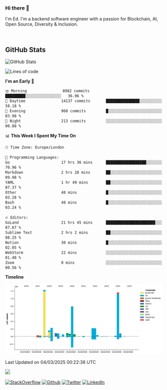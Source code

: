 ### Hi there 👋
 I'm Ed. I'm a backend software engineer with a passion for Blockchain, AI, Open Source, Diversity & Inclusion.

<br />

<h2>GitHub Stats</h2>
<p><img src="https://github-readme-stats.vercel.app/api?username=echarrod&amp;show_icons=true" alt="GitHub Stats"></p>

<!--START_SECTION:waka-->
![Lines of code](https://img.shields.io/badge/From%20Hello%20World%20I%27ve%20Written-4.6%20million%20lines%20of%20code-blue)

**I'm an Early 🐤** 

```text
🌞 Morning                8982 commits        █████████░░░░░░░░░░░░░░░░   36.96 % 
🌆 Daytime                14137 commits       ███████████████░░░░░░░░░░   58.18 % 
🌃 Evening                968 commits         █░░░░░░░░░░░░░░░░░░░░░░░░   03.98 % 
🌙 Night                  213 commits         ░░░░░░░░░░░░░░░░░░░░░░░░░   00.88 % 
```


📊 **This Week I Spent My Time On** 

```text
🕑︎ Time Zone: Europe/London

💬 Programming Languages: 
Go                       17 hrs 36 mins      ██████████████████░░░░░░░   70.96 % 
Markdown                 2 hrs 28 mins       ██░░░░░░░░░░░░░░░░░░░░░░░   09.98 % 
YAML                     1 hr 49 mins        ██░░░░░░░░░░░░░░░░░░░░░░░   07.37 % 
Other                    48 mins             █░░░░░░░░░░░░░░░░░░░░░░░░   03.28 % 
Bash                     48 mins             █░░░░░░░░░░░░░░░░░░░░░░░░   03.24 % 

🔥 Editors: 
GoLand                   21 hrs 45 mins      ██████████████████████░░░   87.67 % 
Sublime Text             2 hrs 2 mins        ██░░░░░░░░░░░░░░░░░░░░░░░   08.25 % 
Notion                   30 mins             █░░░░░░░░░░░░░░░░░░░░░░░░   02.05 % 
WebStorm                 22 mins             ░░░░░░░░░░░░░░░░░░░░░░░░░   01.48 % 
Zoom                     8 mins              ░░░░░░░░░░░░░░░░░░░░░░░░░   00.56 % 
```

**Timeline**

![Lines of Code chart](https://raw.githubusercontent.com/echarrod/echarrod/main/assets/bar_graph.png)


 Last Updated on 04/03/2025 00:22:36 UTC
<!--END_SECTION:waka-->

![](https://komarev.com/ghpvc/?username=echarrod)

<p>
<a href="https://stackoverflow.com/users/1014632/ech" target="_blank"><img alt="StackOverflow" src="https://img.shields.io/badge/-Stackoverflow-FE7A16?style=for-the-badge&logo=stack-overflow&logoColor=white" /></a> 
<a href="https://github.com/echarrod" target="_blank"><img alt="Github" src="https://img.shields.io/badge/GitHub-%2312100E.svg?&style=for-the-badge&logo=Github&logoColor=white" /></a> 
<a href="https://twitter.com/e_harrod" target="_blank"><img alt="Twitter" src="https://img.shields.io/badge/twitter-%231DA1F2.svg?&style=for-the-badge&logo=twitter&logoColor=white" /></a> 
<a href="https://www.linkedin.com/in/ed-harrod" target="_blank"><img alt="LinkedIn" src="https://img.shields.io/badge/linkedin-%230077B5.svg?&style=for-the-badge&logo=linkedin&logoColor=white" /></a>
